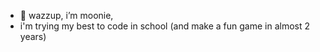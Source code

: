 - 👋 wazzup, i’m moonie,
- i'm trying my best to code in school (and make a fun game in almost 2 years)


<!---
Mooniemd/Mooniemd is a ✨ special ✨ repository because its `README.md` (this file) appears on your GitHub profile.
You can click the Preview link to take a look at your changes.
--->
